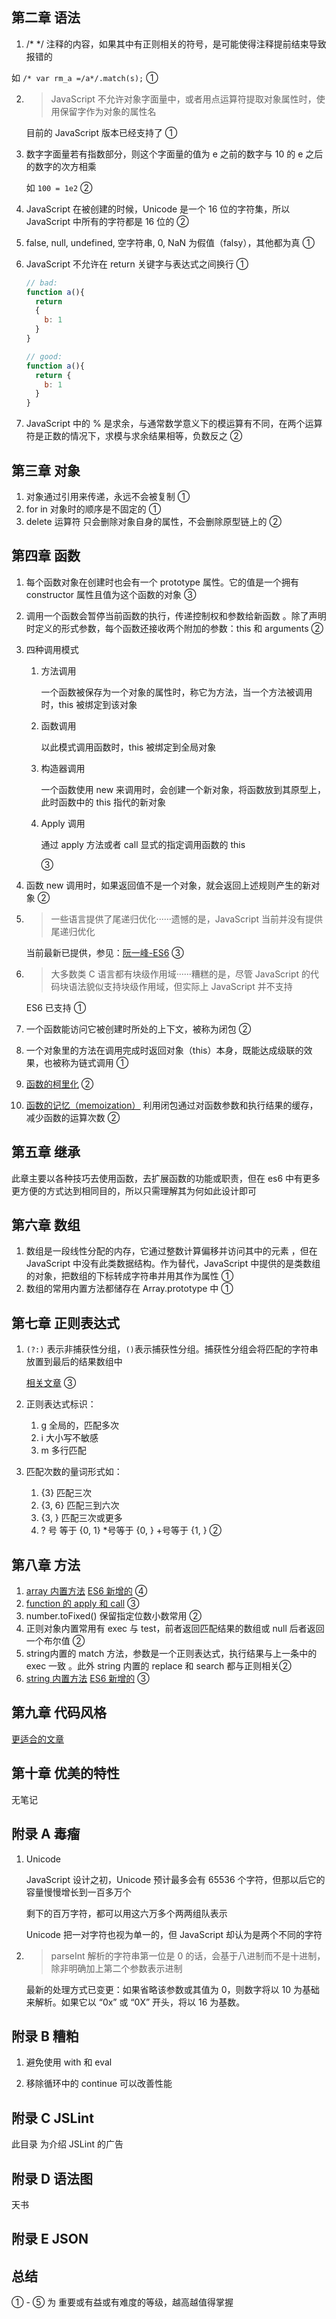 ## 第二章 语法

1.  /* */ 注释的内容，如果其中有正则相关的符号，是可能使得注释提前结束导致报错的

   如 `/* var rm_a =/a*/.match(s);` ①

2. > JavaScript 不允许对象字面量中，或者用点运算符提取对象属性时，使用保留字作为对象的属性名

   目前的 JavaScript 版本已经支持了 ① 

3. 数字字面量若有指数部分，则这个字面量的值为 e 之前的数字与 10 的 e 之后的数字的次方相乘

   如 `100 = 1e2` ②

4. JavaScript 在被创建的时候，Unicode 是一个 16 位的字符集，所以 JavaScript 中所有的字符都是 16 位的 ②

5. false, null, undefined, 空字符串, 0, NaN 为假值（falsy），其他都为真 ①

6. JavaScript 不允许在 return 关键字与表达式之间换行 ①

   [^boen]: 是因为自动插入分号作祟

   

   ```js
   // bad:
   function a(){
     return
     {
       b: 1
     }
   }
   
   // good:
   function a(){
     return {
       b: 1
     }
   } 
   ```

7. JavaScript 中的 % 是求余，与通常数学意义下的模运算有不同，在两个运算符是正数的情况下，求模与求余结果相等，负数反之 ②

## 第三章 对象

1. 对象通过引用来传递，永远不会被复制 ①
2. for in 对象时的顺序是不固定的 ①
3. delete 运算符 只会删除对象自身的属性，不会删除原型链上的 ②

## 第四章 函数

1. 每个函数对象在创建时也会有一个 prototype 属性。它的值是一个拥有 constructor 属性且值为这个函数的对象 ③

2. 调用一个函数会暂停当前函数的执行，传递控制权和参数给新函数 。除了声明时定义的形式参数，每个函数还接收两个附加的参数：this 和 arguments ②

3. 四种调用模式

   1. 方法调用

      一个函数被保存为一个对象的属性时，称它为方法，当一个方法被调用时，this 被绑定到该对象 

   2. 函数调用

      以此模式调用函数时，this 被绑定到全局对象

   3. 构造器调用

      一个函数使用 new 来调用时，会创建一个新对象，将函数放到其原型上，此时函数中的 this 指代的新对象

      [^boen]: 新对象的 \_\_proto\_\_ 属性就指向喊函数的 prototype

   4. Apply 调用

      通过 apply 方法或者 call 显式的指定调用函数的 this

      ③

4. 函数 new 调用时，如果返回值不是一个对象，就会返回上述规则产生的新对象 ②

5. > 一些语言提供了尾递归优化······遗憾的是，JavaScript 当前并没有提供尾递归优化

   当前最新已提供，参见：[阮一峰-ES6](<http://es6.ruanyifeng.com/#docs/function#%E5%B0%BE%E8%B0%83%E7%94%A8%E4%BC%98%E5%8C%96>) ③

6. > 大多数类 C 语言都有块级作用域······糟糕的是，尽管 JavaScript 的代码块语法貌似支持块级作用域，但实际上 JavaScript 并不支持

   ES6 已支持 ①

7. 一个函数能访问它被创建时所处的上下文，被称为闭包 ②

8. 一个对象里的方法在调用完成时返回对象（this）本身，既能达成级联的效果，也被称为链式调用 ①

9. [函数的柯里化](<https://juejin.im/entry/58b316d78d6d810058678579>) ②

10. [函数的记忆（memoization）](<https://juejin.im/post/59af56a96fb9a0248f4aadb8>) 利用闭包通过对函数参数和执行结果的缓存，减少函数的运算次数  ② 

## 第五章 继承

此章主要以各种技巧去使用函数，去扩展函数的功能或职责，但在 es6 中有更多更方便的方式达到相同目的，所以只需理解其为何如此设计即可

## 第六章 数组

1. 数组是一段线性分配的内存，它通过整数计算偏移并访问其中的元素 ，但在 JavaScript 中没有此类数据结构。作为替代，JavaScript 中提供的是类数组的对象，把数组的下标转成字符串并用其作为属性 ①
2. 数组的常用内置方法都储存在 Array.prototype 中 ①

## 第七章 正则表达式

1. `(?:)` 表示非捕获性分组，`()`表示捕获性分组。捕获性分组会将匹配的字符串放置到最后的结果数组中

   [相关文章](<https://blog.csdn.net/lihefei_coder/article/details/53022253>) ③

2. 正则表达式标识：

   1. g 全局的，匹配多次
   2. i 大小写不敏感
   3. m 多行匹配

   [^boen]: es6 新增标识符 [见阮一峰的书籍](<http://es6.ruanyifeng.com/#docs/regex#u-%E4%BF%AE%E9%A5%B0%E7%AC%A6>)  ①

3. 匹配次数的量词形式如：

   1. {3} 匹配三次
   2. {3, 6} 匹配三到六次
   3. {3, } 匹配三次或更多
   4.  ? 号 等于 {0, 1}  *号等于 {0, }  +号等于 {1, }  ②

## 第八章 方法

1. [array 内置方法](<https://segmentfault.com/a/1190000011467723#articleHeader7>)  [ES6 新增的](<http://es6.ruanyifeng.com/#docs/array>) ④
2. [ function 的 apply 和 call](<https://github.com/lin-xin/blog/issues/7>) ③
3.  number.toFixed() 保留指定位数小数常用 ②
4. 正则对象内置常用有 exec 与 test，前者返回匹配结果的数组或 null 后者返回一个布尔值 ②
5. string内置的 match 方法，参数是一个正则表达式，执行结果与上一条中的 exec 一致 。此外 string 内置的 replace 和 search 都与正则相关②
6. [string 内置方法](<https://segmentfault.com/a/1190000011467723#articleHeader19>)  [ES6 新增的](<http://es6.ruanyifeng.com/#docs/string-methods>) ③

## 第九章 代码风格

[更适合的文章](<http://es6.ruanyifeng.com/#docs/style>)

## 第十章 优美的特性

无笔记

## 附录 A 毒瘤

1. Unicode 

   JavaScript 设计之初，Unicode 预计最多会有 65536 个字符，但那以后它的容量慢慢增长到一百多万个 

   剩下的百万字符，都可以用这六万多个两两组队表示

   Unicode 把一对字符也视为单一的，但 JavaScript 却认为是两个不同的字符 

2. > parseInt 解析的字符串第一位是 0 的话，会基于八进制而不是十进制，除非明确加上第二个参数表示进制

   最新的处理方式已变更：如果省略该参数或其值为 0，则数字将以 10 为基础来解析。如果它以 “0x” 或 “0X” 开头，将以 16 为基数。

## 附录 B 糟粕

1. 避免使用 with 和 eval

2. 移除循环中的 continue 可以改善性能

   [^boen]: 半信半疑

## 附录 C JSLint

此目录 为介绍 JSLint 的广告

## 附录 D 语法图

天书

## 附录 E JSON

## 总结

① - ⑤ 为 重要或有益或有难度的等级，越高越值得掌握